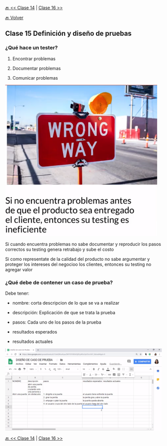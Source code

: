 [🔙 << Clase 14](../14_Class/14_Class.md) | [Clase 16 >>](../16_Class/16_Class.md)

[🔙 Volver](../README.md)

## Clase 15 Definición y diseño de pruebas

### ¿Qué hace un tester?

1. Encontrar problemas

2. Documentar problemas

3. Comunicar problemas

![assets/img35.png](../assets/img35.png)

Si cuando encuentra problemas no sabe documentar y reproducir los pasos correctos su testing genera retrabajo y sube el costo

Si como representate de la calidad del producto no sabe argumentar y proteger los intereses del negocioo los clientes, entonces su testing no agregar valor

### ¿Qué debe de contener un caso de prueba?

Debe tener:

- nombre: corta descripcion de lo que se va a realizar

- descripción: Explicación de que se trata la prueba

- pasos: Cada uno de los pasos de la prueba

- resultados esperados

- resultados actuales

![assets/img36.png](../assets/img36.png)





[🔙 << Clase 14](../14_Class/14_Class.md) | [Clase 16 >>](../16_Class/16_Class.md)

